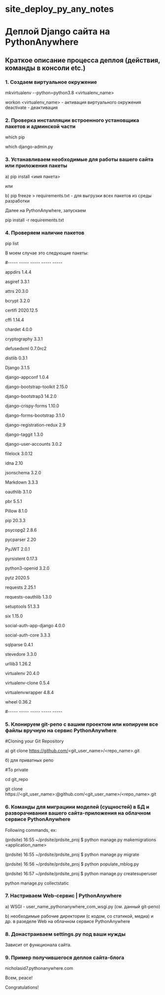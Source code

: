 # site_deploy_py_any_notes
# Деплой Django сайта на PythonAnywhere

## Краткое описание процесса деплоя (действия, команды в консоли etc.)

### 1. Создаем виртуальное окружение

mkvirtualenv --python=python3.8 <virtualenv_name>

workon <virtualenv_name> - активация виртуального окружения
deactivate - деактивация

### 2. Проверка инсталляции встроенного установщика пакетов и админской части  
which pip

which django-admin.py

### 3. Устанавливаем необходимые для работы вашего сайта или приложения пакеты
a) pip install <имя пакета>

или

b) pip freeze > requirements.txt - для выгрузки всех пакетов из среды разработки

Далее на PythonAnywhere, запускаем

pip install -r requirements.txt

### 4. Проверяем наличие пакетов
pip list

В моем случае это следующие пакеты:

#----- ----- ----- ----- -----

appdirs                   1.4.4

asgiref                   3.3.1

attrs                     20.3.0

bcrypt                    3.2.0

certifi                   2020.12.5

cffi                      1.14.4

chardet                   4.0.0

cryptography              3.3.1

defusedxml                0.7.0rc2

distlib                   0.3.1

Django                    3.1.5

django-appconf            1.0.4

django-bootstrap-toolkit  2.15.0

django-bootstrap3         14.2.0

django-crispy-forms       1.10.0

django-forms-bootstrap    3.1.0

django-registration-redux 2.9

django-taggit             1.3.0

django-user-accounts      3.0.2

filelock                  3.0.12

idna                      2.10

jsonschema                3.2.0

Markdown                  3.3.3

oauthlib                  3.1.0

pbr                       5.5.1

Pillow                    8.1.0

pip                       20.3.3

psycopg2                  2.8.6

pycparser                 2.20

PyJWT                     2.0.1

pyrsistent                0.17.3

python3-openid            3.2.0

pytz                      2020.5

requests                  2.25.1

requests-oauthlib         1.3.0

setuptools                51.3.3

six                       1.15.0

social-auth-app-django    4.0.0

social-auth-core          3.3.3

sqlparse                  0.4.1

stevedore                 3.3.0

urllib3                   1.26.2

virtualenv                20.4.0

virtualenv-clone          0.5.4

virtualenvwrapper         4.8.4

wheel                     0.36.2

#----- ----- ----- ----- -----

### 5. Клонируем git-репо с вашим проектом или копируем все файлы вручную на сервис PythonAnywhere
#Cloning your Git Repository

а) git clone https://github.com/<git_user_name>/<repo_name>.git

б) для приватных репо

#To private

cd git_repo

git clone https://<git_user_name>:<pass>@github.com/<git_user_name>/<repo_name>.git

### 6. Команды для миграциии моделей (сущностей) в БД и разворачивания вашего сайта-приложения на облачном сервисе PythonAnywhere
Following commands, ex:

(prdsite) 16:55 ~/prdsite/prdsite_proj $ python manage.py makemigrations <application_name>

(prdsite) 16:55 ~/prdsite/prdsite_proj $ python manage.py migrate

(prdsite) 16:56 ~/prdsite/prdsite_proj $ python populate_mblog.py

(prdsite) 16:57 ~/prdsite/prdsite_proj $ python manage.py createsuperuser

python manage.py collectstatic

### 7. Настриваем Web-сервис | PythonAnywhere
a) WSGI - user_name_pythonanywhere_com_wsgi.py (см. данный git-репо)

b) необходимые рабочие директории (с кодом, со статикой, медиа) и др. в разеделе Web на облачном сервисе PythonAnywhere

### 8. Донастраиваем settings.py под ваши нужды
Зависит от функционала сайта.

### 9. Пример получившегося деплоя сайта-блога
nicholasid7.pythonanywhere.com

Всем, peace!

Congratulations!
